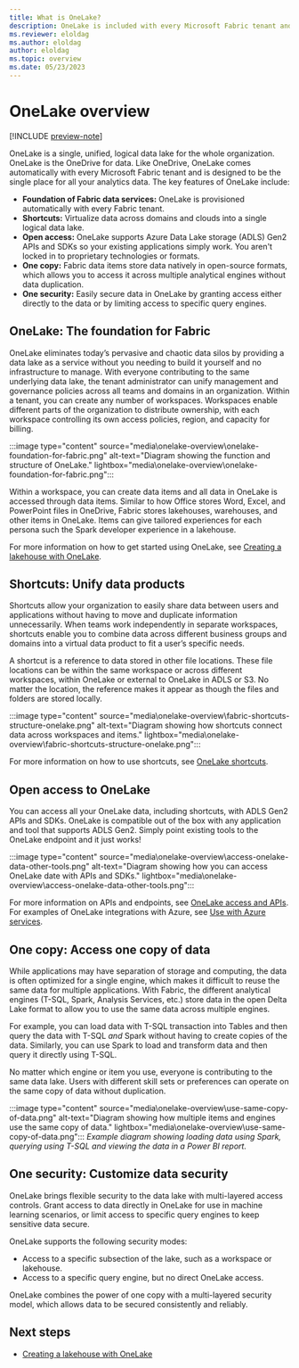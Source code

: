 ```yaml
---
title: What is OneLake?
description: OneLake is included with every Microsoft Fabric tenant and is designed to be the single place for all your analytics data. Learn more.
ms.reviewer: eloldag
ms.author: eloldag
author: eloldag
ms.topic: overview
ms.date: 05/23/2023
---
```


# OneLake overview

[!INCLUDE [preview-note](../includes/preview-note.md)]

OneLake is a single, unified, logical data lake for the whole organization. OneLake is the OneDrive for data. Like OneDrive, OneLake comes automatically with every Microsoft Fabric tenant and is designed to be the single place for all your analytics data. The key features of OneLake include:

- **Foundation of Fabric data services:** OneLake is provisioned automatically with every Fabric tenant.
- **Shortcuts:** Virtualize data across domains and clouds into a single logical data lake.
- **Open access:** OneLake supports Azure Data Lake storage (ADLS) Gen2 APIs and SDKs so your existing applications simply work. You aren't locked in to proprietary technologies or formats.
- **One copy:** Fabric data items store data natively in open-source formats, which allows you to access it across multiple analytical engines without data duplication.
- **One security:** Easily secure data in OneLake by granting access either directly to the data or by limiting access to specific query engines.

## OneLake: The foundation for Fabric

OneLake eliminates today’s pervasive and chaotic data silos by providing a data lake as a service without you needing to build it yourself and no infrastructure to manage. With everyone contributing to the same underlying data lake, the tenant administrator can unify management and governance policies across all teams and domains in an organization. Within a tenant, you can create any number of workspaces. Workspaces enable different parts of the organization to distribute ownership, with each workspace controlling its own access policies, region, and capacity for billing.

:::image type="content" source="media\onelake-overview\onelake-foundation-for-fabric.png" alt-text="Diagram showing the function and structure of OneLake." lightbox="media\onelake-overview\onelake-foundation-for-fabric.png":::

Within a workspace, you can create data items and all data in OneLake is accessed through data items. Similar to how Office stores Word, Excel, and PowerPoint files in OneDrive, Fabric stores lakehouses, warehouses, and other items in OneLake. Items can give tailored experiences for each persona such the Spark developer experience in a lakehouse.

For more information on how to get started using OneLake, see [Creating a lakehouse with OneLake](create-lakehouse-onelake.md).

## Shortcuts: Unify data products

Shortcuts allow your organization to easily share data between users and applications without having to move and duplicate information unnecessarily. When teams work independently in separate workspaces, shortcuts enable you to combine data across different business groups and domains into a virtual data product to fit a user’s specific needs.

A shortcut is a reference to data stored in other file locations. These file locations can be within the same workspace or across different workspaces, within OneLake or external to OneLake in ADLS or S3. No matter the location, the reference makes it appear as though the files and folders are stored locally.

:::image type="content" source="media\onelake-overview\fabric-shortcuts-structure-onelake.png" alt-text="Diagram showing how shortcuts connect data across workspaces and items." lightbox="media\onelake-overview\fabric-shortcuts-structure-onelake.png":::

For more information on how to use shortcuts, see [OneLake shortcuts](onelake-shortcuts.md).

## Open access to OneLake

You can access all your OneLake data, including shortcuts, with ADLS Gen2 APIs and SDKs.  OneLake is compatible out of the box with any application and tool that supports ADLS Gen2. Simply point existing tools to the OneLake endpoint and it just works!

:::image type="content" source="media\onelake-overview\access-onelake-data-other-tools.png" alt-text="Diagram showing how you can access OneLake date with APIs and SDKs." lightbox="media\onelake-overview\access-onelake-data-other-tools.png":::

For more information on APIs and endpoints, see [OneLake access and APIs](onelake-access-api.md). For examples of OneLake integrations with Azure, see [Use with Azure services](../placeholder.md).

## One copy: Access one copy of data

While applications may have separation of storage and computing, the data is often optimized for a single engine, which makes it difficult to reuse the same data for multiple applications. With Fabric, the different analytical engines (T-SQL, Spark, Analysis Services, etc.) store data in the open Delta Lake format to allow you to use the same data across multiple engines.

For example, you can load data with T-SQL transaction into Tables and then query the data with T-SQL *and* Spark without having to create copies of the data. Similarly, you can use Spark to load and transform data and then query it directly using T-SQL.

No matter which engine or item you use, everyone is contributing to the same data lake. Users with different skill sets or preferences can operate on the same copy of data without duplication.

:::image type="content" source="media\onelake-overview\use-same-copy-of-data.png" alt-text="Diagram showing how multiple items and engines use the same copy of data." lightbox="media\onelake-overview\use-same-copy-of-data.png":::
*Example diagram showing loading data using Spark, querying using T-SQL and viewing the data in a Power BI report.*

## One security: Customize data security

OneLake brings flexible security to the data lake with multi-layered access controls. Grant access to data directly in OneLake for use in machine learning scenarios, or limit access to specific query engines to keep sensitive data secure.

OneLake supports the following security modes:

- Access to a specific subsection of the lake, such as a workspace or lakehouse.
- Access to a specific query engine, but no direct OneLake access.

OneLake combines the power of one copy with a multi-layered security model, which allows data to be secured consistently and reliably.

## Next steps

- [Creating a lakehouse with OneLake](create-lakehouse-onelake.md)
